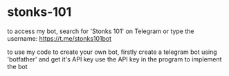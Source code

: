 # stonks-101
to access my bot, search for 'Stonks 101' on Telegram or type the username: https://t.me/stonks101bot

to use my code to create your own bot, firstly create a telegram bot using 'botfather' and get it's API key
use the API key in the program to implement the bot
